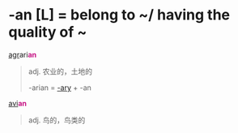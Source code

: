 # -an [L] = belong to ~/ having the quality of ~

[agr](_agr_.md)ari<b style="color: #C71585;">an</b>
> adj. 农业的，土地的
>
> -arian = [-ary](-ary.md) + -an

[avi](_avi_.md)<b style="color: #C71585;">an</b>
> adj. 鸟的，鸟类的